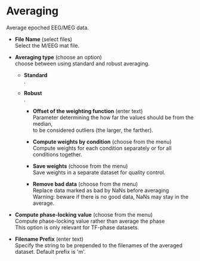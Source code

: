# Averaging  
Average epoched EEG/MEG data.  

* **File Name** (select files)  
Select the M/EEG mat file.  

* **Averaging type** (choose an option)  
choose between using standard and robust averaging.  

    * **Standard**   
    .  

    * **Robust**   
    .  

        * **Offset of the weighting function** (enter text)  
        Parameter determining the how far the values should be from the median,   
        to be considered outliers (the larger, the farther).  

        * **Compute weights by condition** (choose from the menu)  
        Compute weights for each condition separately or for all conditions together.  

        * **Save weights** (choose from the menu)  
        Save weights in a separate dataset for quality control.  

        * **Remove bad data** (choose from the menu)  
        Replace data marked as bad by NaNs before averaging  
        Warning: beware if there is no good data, NaNs may stay in the average.  

* **Compute phase-locking value** (choose from the menu)  
Compute phase-locking value rather than average the phase  
This option is only relevant for TF-phase datasets.  

* **Filename Prefix** (enter text)  
Specify the string to be prepended to the filenames of the averaged dataset. Default prefix is 'm'.  
